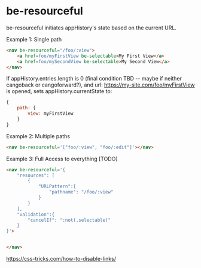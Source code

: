 # be-resourceful

be-resourceful initiates appHistory's state based on the current URL.


Example 1: Single path

```html
<nav be-resourceful="/foo/:view">
    <a href=foo/myFirstView be-selectable>My First View</a>
    <a href=foo/mySecondView be-selectable>My Second View</a>
</nav>
```

If appHistory.entries.length is 0 (final condition TBD -- maybe if neither cangoback or cangoforward?), and url:  https://my-site.com/foo/myFirstView is opened, sets appHistory.currentState to:

```JavaScript
{
    path: {
        view: myFirstView
    }
}
```




Example 2:  Multiple paths

```html
<nav be-resourceful='["foo/:view", "foo/:edit"]'></nav>
```

Example 3:  Full Access to everything [TODO]


```html
<nav be-resourceful='{
    "resources": [
        {
            "URLPattern":{
                "pathname": "/foo/:view"
            }
        }
    ],
    "validation":{
        "cancelIf": ":not(.selectable)"
    }
}'>


</nav>
```

https://css-tricks.com/how-to-disable-links/


